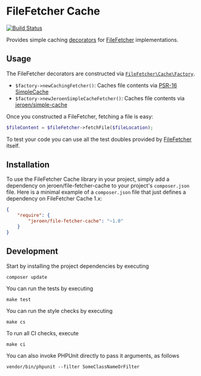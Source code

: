# FileFetcher Cache

[![Build Status](https://travis-ci.org/JeroenDeDauw/file-fetcher-cache.svg?branch=master)](https://travis-ci.org/JeroenDeDauw/file-fetcher-cache)

Provides simple caching [decorators](https://en.wikipedia.org/wiki/Decorator_pattern)
for [FileFetcher](https://github.com/JeroenDeDauw/FileFetcher) implementations.

## Usage

The FileFetcher decorators are constructed via [`FileFetcher\Cache\Factory`](src/Factory.php).

* `$factory->newCachingFetcher()`: Caches file contents via [PSR-16 SimpleCache](https://www.php-fig.org/psr/psr-16/)
* `$factory->newJeroenSimpleCacheFetcher()`: Caches file contents via [jeroen/simple-cache](https://github.com/JeroenDeDauw/SimpleCache)

Once you constructed a FileFetcher, fetching a file is easy:

```php
$fileContent = $fileFetcher->fetchFile($fileLocation);
```

To test your code you can use all the test doubles provided by [FileFetcher](https://github.com/JeroenDeDauw/FileFetcher) itself.

## Installation

To use the FileFetcher Cache library in your project, simply add a dependency on jeroen/file-fetcher-cache
to your project's `composer.json` file. Here is a minimal example of a `composer.json`
file that just defines a dependency on FileFetcher Cache 1.x:

```json
{
    "require": {
        "jeroen/file-fetcher-cache": "~1.0"
    }
}
```

## Development

Start by installing the project dependencies by executing

    composer update

You can run the tests by executing

    make test
    
You can run the style checks by executing

    make cs
    
To run all CI checks, execute

    make ci
    
You can also invoke PHPUnit directly to pass it arguments, as follows

    vendor/bin/phpunit --filter SomeClassNameOrFilter
